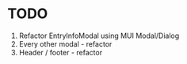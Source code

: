 # TODO

1. Refactor EntryInfoModal using MUI Modal/Dialog
2. Every other modal - refactor
3. Header / footer - refactor
